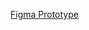 [Figma Prototype](https://www.figma.com/proto/kvcL9R6RfBzAN4I8oTFkNC/MediShare?node-id=1-461&t=ReVYws3bGuGhV0I1-1)